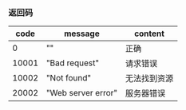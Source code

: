### 返回码
code|message|content
--|--|--
0|""|正确
10001|"Bad request"|请求错误
10002|"Not found"| 无法找到资源
20002|"Web server error"| 服务器错误
